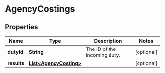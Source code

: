 

# AgencyCostings

## Properties

Name | Type | Description | Notes
------------ | ------------- | ------------- | -------------
**dutyId** | **String** | The ID of the incoming duty. |  [optional]
**results** | [**List&lt;AgencyCosting&gt;**](AgencyCosting.md) |  |  [optional]



